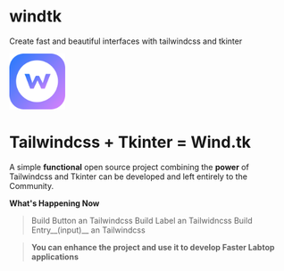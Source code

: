 # windtk
Create fast and beautiful interfaces with tailwindcss and tkinter

[<img src="/assets/windtk.png" width="100"/>](/assets/windtk.png)

# Tailwindcss + Tkinter = Wind.tk
A simple **functional** open source project combining the **power** of Tailwindcss and Tkinter can be developed and left entirely to the Community.


**What's Happening Now**

>Build Button an Tailwindcss
>Build Label an Tailwidncss
>Build Entry__(input)__ an Tailwindcss


>**You can enhance the project and use it to develop Faster Labtop applications**
